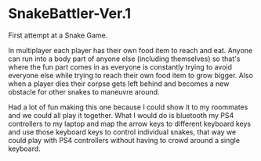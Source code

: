 # SnakeBattler-Ver.1
First attempt at a Snake Game. 

In multiplayer each player has their own food item to reach and eat. Anyone can run into a body part of anyone else (including themselves) so that's where the fun part comes in as everyone is constantly trying to avoid everyone else while trying to reach their own food item to grow bigger.
Also when a player dies their corpse gets left behind and becomes a new obstacle for other snakes to maneuvre around.

Had a lot of fun making this one because I could show it to my roommates and we could all play it together. What I would do is bluetooth my PS4 controllers to my laptop and map the arrow keys to different keyboard keys and use those keyboard keys to control individual snakes, that way we could play with PS4 controllers without having to crowd around a single keyboard.
